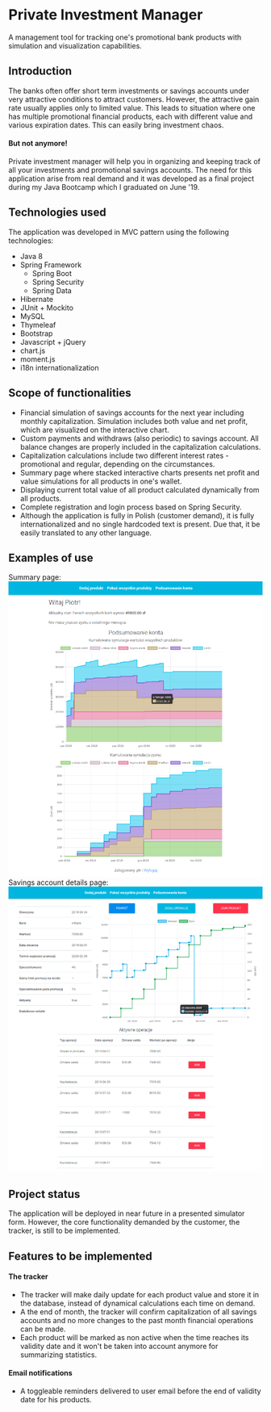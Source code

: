 # Private Investment Manager
A management tool for tracking one's promotional bank products with simulation and visualization capabilities.
## Introduction
The banks often offer short term investments or savings accounts under very attractive conditions to attract customers. However, the attractive gain rate usually applies only to limited value. This leads to situation where one has multiple promotional financial products, each with different value and various expiration dates. This can easily bring investment chaos.
#### But not anymore!
Private investment manager will help you in organizing and keeping track of all your investments and promotional savings accounts. The need for this application arise from real demand and it was developed as a final project during my Java Bootcamp which I graduated on June '19.
## Technologies used  
The application was developed in MVC pattern using the following technologies:   
- Java 8
- Spring Framework  
  - Spring Boot  
  - Spring Security
  - Spring Data  
- Hibernate  
- JUnit + Mockito 
- MySQL  
- Thymeleaf
- Bootstrap  
- Javascript + jQuery  
- chart.js  
- moment.js
- i18n internationalization
## Scope of functionalities
- Financial simulation of savings accounts for the next year including monthly capitalization. Simulation includes both value and net profit, which are visualized on the interactive chart. 
- Custom payments and withdraws (also periodic) to savings account. All balance changes are properly included in the capitalization calculations.
- Capitalization calculations include two different interest rates - promotional and regular, depending on the circumstances.
- Summary page where stacked interactive charts presents net profit and value simulations for all products in one's wallet. 
- Displaying current total value of all product calculated dynamically from all products. 
- Complete registration and login process based on Spring Security.
- Although the application is fully in Polish (customer demand), it is fully internationalized and no single hardcoded text is present. Due that, it be easily translated to any other language.
## Examples of use
Summary page:
![summary-screen](img/summary.png)
Savings account details page:
![details-screen](img/details.png)
## Project status
The application will be deployed in near future in a presented simulator form. However, the core functionality demanded by the customer, the tracker, is still to be implemented. 
## Features to be implemented
#### The tracker
- The tracker will make daily update for each product value and store it in the database, instead of dynamical calculations each time on demand. 
- A the end of month, the tracker will confirm capitalization of all savings accounts and no more changes to the past month financial operations can be made.
- Each product will be marked as non active when the time reaches its validity date and it won't be taken into account anymore for summarizing statistics.
#### Email notifications
- A toggleable reminders delivered to user email before the end of validity date for his products.
